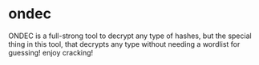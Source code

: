 # ondec
ONDEC is a full-strong tool to decrypt any type of hashes, but the special thing in this tool, that decrypts any type without needing a wordlist for guessing! enjoy cracking!
